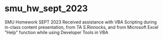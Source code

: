 # smu_hw_sept_2023
SMU Homework SEPT 2023
Received assistance with VBA Scripting during in-class content presentation, from TA S.Rinnocks, and from Microsoft Excel "Help" function while using Developer Tools in VBA
